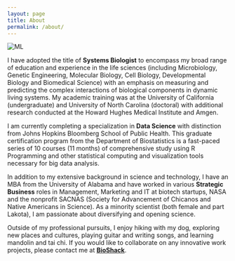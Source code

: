 ```yaml
---
layout: page
title: About
permalink: /about/
---
```


![ML](https://media.licdn.com/mpr/mpr/shrinknp_400_400/p/4/000/156/2ea/0a13c86.jpg)

I have adopted the title of **Systems Biologist** to encompass my broad range of education and experience in the life sciences (including Microbiology, Genetic Engineering, Molecular Biology, Cell Biology, Developmental Biology and Biomedical Science) with an emphasis on measuring and predicting the complex interactions of biological components in dynamic living systems.  My academic training was at the University of California (undergraduate) and University of North Carolina (doctoral) with additional research conducted at the Howard Hughes Medical Institute and Amgen.

I am currently completing a specialization in **Data Science** with distinction from Johns Hopkins Bloomberg School of Public Health.  This graduate certification program from the Department of Biostatistics is a fast-paced series of 10 courses (11 months) of comprehensive study using R Programming and other statistical computing and visualization tools necessary for big data analysis.

In addition to my extensive background in science and technology, I have an MBA from the University of Alabama and have worked in various **Strategic Business** roles in Management, Marketing and IT at biotech startups, NASA and the nonprofit SACNAS (Society for Advancement of Chicanos and Native Americans in Science).  As a minority scientist (both female and part Lakota), I am passionate about diversifying and opening science.

Outside of my professional pursuits, I enjoy hiking with my dog, exploring new places and cultures, playing guitar and writing songs, and learning mandolin and tai chi.  If you would like to collaborate on any innovative work projects, please contact me at <a href="http://bioshack.org" target="_blank">**BioShack**</a>.